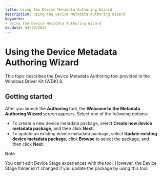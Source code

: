 ```yaml
---
title: Using the Device Metadata Authoring Wizard
description: Using the Device Metadata Authoring Wizard
keywords:
- Using the Device Metadata Authoring Wizard
ms.date: 04/20/2017
---
```


# Using the Device Metadata Authoring Wizard

This topic describes the Device Metadata Authoring tool provided in the Windows Driver Kit (WDK) 8.

## Getting started

After you launch the **Authoring** tool, the **Welcome to the Metadata Authoring Wizard** screen appears. Select one of the following options:

- To create a new device metadata package, select **Create new device metadata package**, and then click **Next**.
- To update an existing device metadata package, select **Update existing device metadata package**, click **Browse** to select the package, and then click **Next**.

>[!NOTE]
>You can't edit Device Stage experiences with the tool. However, the Device Stage folder isn't changed if you update the package by using this tool.
